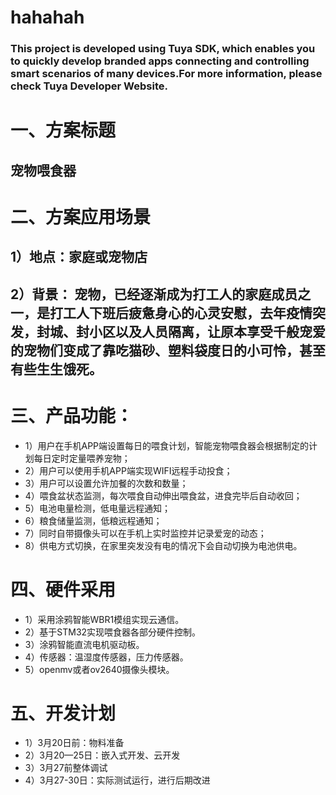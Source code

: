 # hahahah
### This project is developed using Tuya SDK, which enables you to quickly develop branded apps connecting and controlling smart scenarios of many devices.For more information, please check Tuya Developer Website.
# 一、方案标题
## 宠物喂食器
# 二、方案应用场景
## 1）地点：家庭或宠物店
## 2）背景： 宠物，已经逐渐成为打工人的家庭成员之一，是打工人下班后疲惫身心的心灵安慰，去年疫情突发，封城、封小区以及人员隔离，让原本享受千般宠爱的宠物们变成了靠吃猫砂、塑料袋度日的小可怜，甚至有些生生饿死。
# 三、产品功能：
* 1）用户在手机APP端设置每日的喂食计划，智能宠物喂食器会根据制定的计划每日定时定量喂养宠物；
* 2）用户可以使用手机APP端实现WIFI远程手动投食；
* 3）用户可以设置允许加餐的次数和数量；
* 4）喂食盆状态监测，每次喂食自动伸出喂食盆，进食完毕后自动收回；
* 5）电池电量检测，低电量远程通知；
* 6）粮食储量监测，低粮远程通知；
* 7）同时自带摄像头可以在手机上实时监控并记录爱宠的动态；
* 8）供电方式切换，在家里突发没有电的情况下会自动切换为电池供电。
# 四、硬件采用
* 1）采用涂鸦智能WBR1模组实现云通信。
* 2）基于STM32实现喂食器各部分硬件控制。
* 3）涂鸦智能直流电机驱动板。
* 4）传感器：温湿度传感器，压力传感器。
* 5）openmv或者ov2640摄像头模块。
# 五、开发计划
* 1）3月20日前：物料准备
* 2）3月20—25日：嵌入式开发、云开发
* 3）3月27前整体调试
* 4）3月27-30日：实际测试运行，进行后期改进


